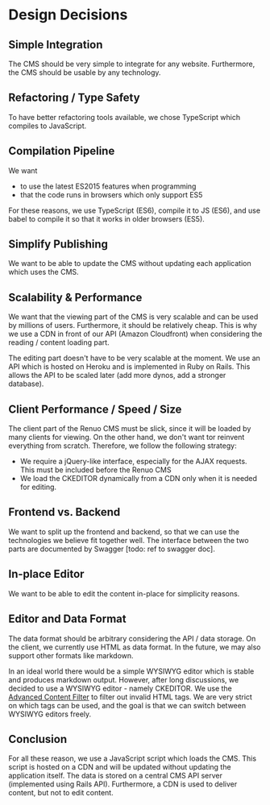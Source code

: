 # Design Decisions

## Simple Integration

The CMS should be very simple to integrate for any website. Furthermore, the CMS should be usable by any technology.

## Refactoring / Type Safety

To have better refactoring tools available, we chose TypeScript which compiles to JavaScript.

## Compilation Pipeline

We want

* to use the latest ES2015 features when programming
* that the code runs in browsers which only support ES5

For these reasons, we use TypeScript (ES6), compile it to JS (ES6), and use babel to compile it so that it works in older browsers (ES5).

## Simplify Publishing

We want to be able to update the CMS without updating each application which uses the CMS.

## Scalability & Performance

We want that the viewing part of the CMS is very scalable and can be used by millions of users. Furthermore, it should be relatively cheap. This is why we use a CDN in front of our API (Amazon Cloudfront) when considering the reading / content loading part.

The editing part doesn't have to be very scalable at the moment. We use an API which is hosted on Heroku and is implemented in Ruby on Rails. This allows the API to be scaled later (add more dynos, add a stronger database).

## Client Performance / Speed / Size

The client part of the Renuo CMS must be slick, since it will be loaded by many clients for viewing. On the other hand, we don't want tor reinvent everything from scratch. Therefore, we follow the following strategy:

* We require a jQuery-like interface, especially for the AJAX requests. This must be included before the Renuo CMS
* We load the CKEDITOR dynamically from a CDN only when it is needed for editing.

## Frontend vs. Backend

We want to split up the frontend and backend, so that we can use the technologies we believe fit together well. The interface between the two parts are documented by Swagger [todo: ref to swagger doc].

## In-place Editor

We want to be able to edit the content in-place for simplicity reasons.

## Editor and Data Format

The data format should be arbitrary considering the API / data storage. On the client, we currently use HTML as data format. In the future, we may also support other formats like markdown.

In an ideal world there would be a simple WYSIWYG editor which is stable and produces markdown output. However, after long discussions, we decided to use a WYSIWYG editor - namely CKEDITOR. We use the [Advanced Content Filter](http://sdk.ckeditor.com/samples/acf.html) to filter out invalid HTML tags. We are very strict on which tags can be used, and the goal is that we can switch between WYSIWYG editors freely.

## Conclusion

For all these reason, we use a JavaScript script which loads the CMS. This script is hosted on a CDN and will be updated without updating the application itself. The data is stored on a central CMS API server (implemented using Rails API). Furthermore, a CDN is used to deliver content, but not to edit content.